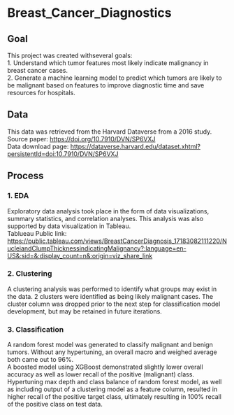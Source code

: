# Breast_Cancer_Diagnostics

## Goal
This project was created withseveral goals: <br/> 1. Understand which tumor features most likely indicate malignancy in breast cancer cases. <br/> 2. Generate a machine learning model to predict which tumors are likely to be malignant based on features to improve diagnostic time and save resources for hospitals.

## Data 
This data was retrieved from the Harvard Dataverse from a 2016 study. <br/>
Source paper: https://doi.org/10.7910/DVN/SP6VXJ <br/>
Data download page: https://dataverse.harvard.edu/dataset.xhtml?persistentId=doi:10.7910/DVN/SP6VXJ

## Process

### 1. EDA 
Exploratory data analysis took place in the form of data visualizations, summary statistics, and correlation analyses. This analysis was also supported by data visualization in Tableau. <br/>
Tablueau Public link: https://public.tableau.com/views/BreastCancerDiagnosis_17183082111220/NucleiandClumpThicknessindicatingMalignancy?:language=en-US&:sid=&:display_count=n&:origin=viz_share_link

### 2. Clustering
A clustering analysis was performed to identify what groups may exist in the data. 2 clusters were identified as being likely malignant cases. The cluster column was dropped prior to the next step for classification model development, but may be retained in future iterations.

### 3. Classification
A random forest model was generated to classify malignant and benign tumors. Without any hypertuning, an overall macro and weighed average both came out to 96%. <br/>
A boosted model using XGBoost demonstrated slightly lower overall accuracy as well as lower recall of the positive (malignant) class. <br/>
Hypertuning max depth and class balance of random forest model, as well as including output of a clustering model as a feature column, resulted in higher recall of the positive target class, ultimately resulting in 100% recall of the positive class on test data.
